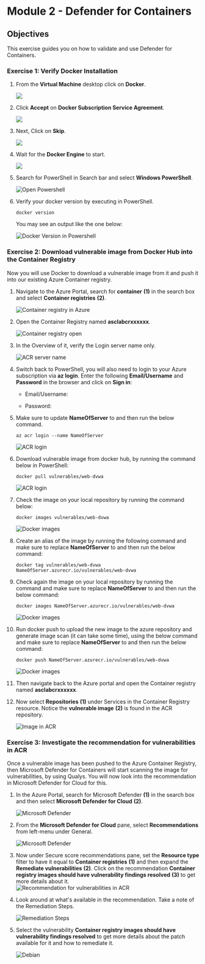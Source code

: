 # Module 2 - Defender for Containers

## Objectives
This exercise guides you on how to validate and use Defender for Containers.

### Exercise 1: Verify Docker Installation

1. From the **Virtual Machine** desktop click on **Docker**.
 
    ![](images/m2-img1.png)

2. Click **Accept** on **Docker Subscription Service Agreement**.

    ![](images/m2-img2.png)

3. Next, Click on **Skip**.

    ![](images/m2-img3.png)

4. Wait for the **Docker Engine** to start. 

    ![](images/m2-img4.png)
    
5. Search for PowerShell in Search bar and select **Windows PowerShell**.

   ![Open Powershell](images/open-powershell.png)

6. Verify your docker version by executing in PowerShell. 

   ```
   docker version
   ```

   You may see an output like the one below:

   ![Docker Version in Powershell](images/docker-version.png)


### Exercise 2: Download vulnerable image from Docker Hub into the Container Registry

Now you will use Docker to download a vulnerable image from it and push it into our existing Azure Container registry.

1. Navigate to the Azure Portal, search for **container** **(1)** in the search box and select **Container registries** **(2)**.

   ![Container registry in Azure](images/serach-cr.png)

2. Open the Container Registry named **asclabcrxxxxxx**.

   ![Container registry open](images/select-cr.png)

3. In the Overview of it, verify the Login server name only. 

   ![ACR server name](images/copy-crname.png)

4.	Switch back to PowerShell, you will also need to login to your Azure subscription via **az login**. Enter the following **Email/Username** and **Password** in the browser and click on **Sign in**:

      * Email/Username: **<inject key="AzureAdUserEmail" enableCopy="true"/>** 

      * Password: **<inject key="AzureAdUserPassword" enableCopy="true"/>**

5. Make sure to update **NameOfServer** to **<inject key="Container registry" enableCopy="true"/>** and then run the below command.
   
   ```
   az acr login --name NameOfServer
   ```
 
   ![ACR login](images/acr-login.png)

6. Download vulnerable image from docker hub, by running the command below in PowerShell:

   ```
   docker pull vulnerables/web-dvwa
   ```

   ![ACR login](images/docker-pull1.png)

7. Check the image on your local repository by running the command below:

   ```
   docker images vulnerables/web-dvwa
   ```

   ![Docker images](images/docker-pull2.png)

8. Create an alias of the image by running the following command and make sure to replace **NameOfServer** to **<inject key="Container registry" enableCopy="true"/>** and then run the below command:

   ```
   docker tag vulnerables/web-dvwa NameOfServer.azurecr.io/vulnerables/web-dvwa
   ```

9. Check again the image on your local repository by running the command and make sure to replace **NameOfServer** to **<inject key="Container registry" enableCopy="true"/>** and then run the below command:

   ```
   docker images NameOfServer.azurecr.io/vulnerables/web-dvwa
   ```

   ![Docker images](images/docker-image.png)


10. Run docker push to upload the new image to the azure repository and generate image scan (it can take some time), using the below command and make sure to replace **NameOfServer** to **<inject key="Container registry" enableCopy="true"/>** and then run the below command:

    ```
    docker push NameOfServer.azurecr.io/vulnerables/web-dvwa
    ```

    ![Docker images](images/docker-push.png)

11. Then navigate back to the Azure portal and open the Container registry named **asclabcrxxxxxx**.

12. Now select **Repositories** **(1)** under Services in the **<inject key="Container registry" enableCopy="false"/>** Container Registry resource. Notice the **vulnerable image** **(2)** is found in the ACR repository.

    ![Image in ACR](images/cr-repos.png)

### Exercise 3: Investigate the recommendation for vulnerabilities in ACR

Once a vulnerable image has been pushed to the Azure Container Registry, then Microsoft Defender for Containers will start scanning the image for vulnerabilities, by using Qualys. You will now look into the recommendation in Microsoft Defender for Cloud for this. 
 
1. In the Azure Portal, search for Microsoft Defender **(1)** in the search box and then select **Microsoft Defender for Cloud** **(2)**.

    ![Microsoft Defender](images/m2-ex3-step1.png)
   
2. From the **Microsoft Defender for Cloud** pane, select **Recommendations** from left-menu under General.

    ![Microsoft Defender](images/m2-ex3-step2.png)
 
3. Now under Secure score recommendations pane, set the **Resource type** filter to have it equal to **Container registries** **(1)** and then expand the **Remediate vulnerabilities** **(2)**. Click on the recommendation **Container registry images should have vulnerability findings resolved** **(3)** to get more details about it.  
   ![Recommendation for vulnerabilities in ACR](images/m2-ex3-step3.1.png)

4. Look around at what's available in the recommendation. Take a note of the Remediation Steps.

   ![Remediation Steps](images/m2-ex3-step4.png)
  
5. Select the vulnerability **Container registry images should have vulnerability findings resolved** to get more details about the patch available for it and how to remediate it.

   ![Debian](images/m2-ex3-step5.png)
 

